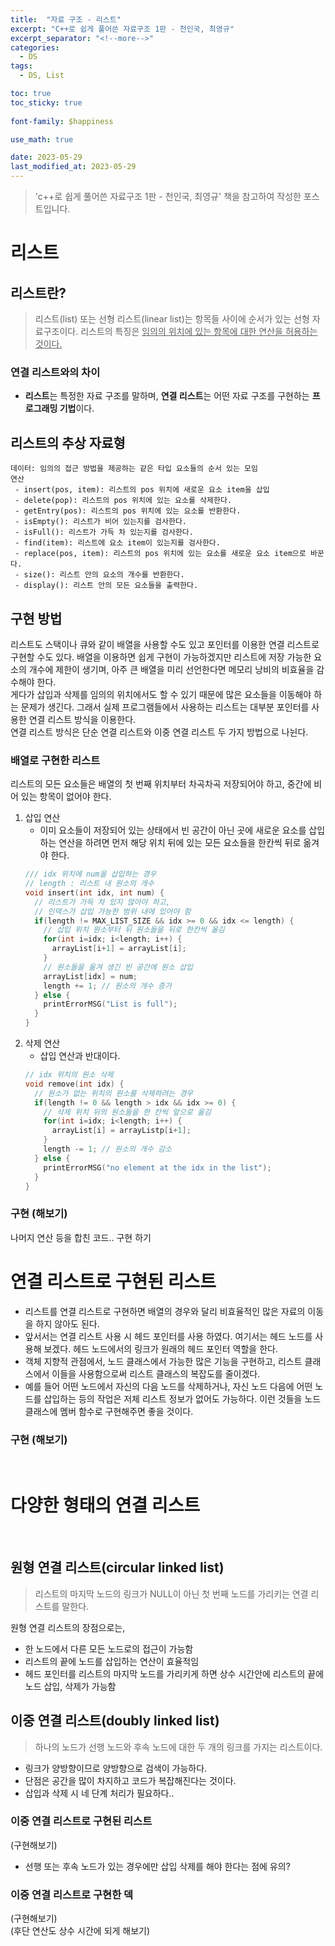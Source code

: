 ```yaml
---
title:  "자료 구조 - 리스트"
excerpt: "C++로 쉽게 풀어쓴 자료구조 1판 - 천인국, 최영규"
excerpt_separator: "<!--more-->"
categories:
  - DS
tags:
  - DS, List

toc: true
toc_sticky: true
 
font-family: $happiness

use_math: true

date: 2023-05-29
last_modified_at: 2023-05-29
---
```

> 'c++로 쉽게 풀어쓴 자료구조 1판 - 천인국, 최영규' 책을 참고하여 작성한 포스트입니다.

# 리스트
## 리스트란?
> 리스트(list) 또는 선형 리스트(linear list)는 항목들 사이에 순서가 있는 선형 자료구조이다. 리스트의 특징은 <u> 임의의 위치에 있는 항목에 대한 연산을 허용하는 것이다. </u> 

### 연결 리스트와의 차이
* **리스트**는 특정한 자료 구조를 말하며, **연결 리스트**는 어떤 자료 구조를 구현하는 **프로그래밍 기법**이다.

## 리스트의 추상 자료형

```
데이터: 임의의 접근 방법을 제공하는 같은 타입 요소들의 순서 있는 모임  
연산
 - insert(pos, item): 리스트의 pos 위치에 새로운 요소 item을 삽입
 - delete(pop): 리스트의 pos 위치에 있는 요소를 삭제한다.
 - getEntry(pos): 리스트의 pos 위치에 있는 요소를 반환한다.
 - isEmpty(): 리스트가 비어 있는지를 검사한다.
 - isFull(): 리스트가 가득 차 있는지를 검사한다.
 - find(item): 리스트에 요소 item이 있는지를 검사한다.
 - replace(pos, item): 리스트의 pos 위치에 있는 요소를 새로운 요소 item으로 바꾼다.
 - size(): 리스트 안의 요소의 개수를 반환한다.
 - display(): 리스트 안의 모든 요소들을 출력한다. 
```

## 구현 방법
리스트도 스택이나 큐와 같이 배열을 사용할 수도 있고 포인터를 이용한 연결 리스트로 구현할 수도 있다. 배열을 이용하면 쉽게 구현이 가능하겠지만 리스트에 저장 가능한 요소의 개수에 제한이 생기며, 아주 큰 배열을 미리 선언한다면 메모리 낭비의 비효율을 감수해야 한다.  
게다가 삽입과 삭제를 임의의 위치에서도 할 수 있기 때문에 많은 요소들을 이동해야 하는 문제가 생긴다. 그래서 실제 프로그램들에서 사용하는 리스트는 대부분 포인터를 사용한 연결 리스트 방식을 이용한다.  
연결 리스트 방식은 단순 연결 리스트와 이중 연결 리스트 두 가지 방법으로 나뉜다.

### 배열로 구현한 리스트
리스트의 모든 요소들은 배열의 첫 번째 위치부터 차곡차곡 저장되어야 하고, 중간에 비어 있는 항목이 없어야 한다.

1. 삽입 연산  
    - 이미 요소들이 저장되어 있는 상태에서 빈 공간이 아닌 곳에 새로운 요소를 삽입하는 연산을 하려면 먼저 해당 위치 뒤에 있는 모든 요소들을 한칸씩 뒤로 옮겨야 한다.  
    ```cpp
    /// idx 위치에 num을 삽입하는 경우
    // length : 리스트 내 원소의 개수 
    void insert(int idx, int num) {
      // 리스트가 가득 차 있지 않아야 하고,
      // 인덱스가 삽입 가능한 범위 내에 있어야 함
      if(length != MAX_LIST_SIZE && idx >= 0 && idx <= length) {
        // 삽입 위치 원소부터 뒤 원소들을 뒤로 한칸씩 옮김
        for(int i=idx; i<length; i++) {
          arrayList[i+1] = arrayList[i];
        }
        // 원소들을 옮겨 생긴 빈 공간에 원소 삽입
        arrayList[idx] = num; 
        length += 1; // 원소의 개수 증가
      } else {
        printErrorMSG("List is full");
      } 
    }
    ```
2. 삭제 연산
    - 삽입 연산과 반대이다.  
    ```cpp
    // idx 위치의 원소 삭제
    void remove(int idx) {
      // 원소가 없는 위치의 원소를 삭제하려는 경우
      if(length != 0 && length > idx && idx >= 0) {
        // 삭제 위치 뒤의 원소들을 한 칸씩 앞으로 옮김
        for(int i=idx; i<length; i++) {
          arrayList[i] = arrayListp[i+1];
        }
        length -= 1; // 원소의 개수 감소
      } else {
        printErrorMSG("no element at the idx in the list");
      }
    }
    ```

### 구현 (해보기)
나머지 연산 등을 합친 코드.. 구현 하기



# 연결 리스트로 구현된 리스트
* 리스트를 연결 리스트로 구현하면 배열의 경우와 달리 비효율적인 많은 자료의 이동을 하지 않아도 된다.
* 앞서서는 연결 리스트 사용 시 헤드 포인터를 사용 하였다. 여기서는 헤드 노드를 사용해 보겠다. 헤드 노드에서의 링크가 원래의 헤드 포인터 역할을 한다.
* 객체 지향적 관점에서, 노드 클래스에서 가능한 많은 기능을 구현하고, 리스트 클래스에서 이들을 사용함으로써 리스트 클래스의 복잡도를 줄이겠다.
* 예를 들어 어떤 노드에서 자신의 다음 노드를 삭제하거나, 자신 노드 다음에 어떤 노드를 삽입하는 등의 작업은 저체 리스트 정보가 없어도 가능하다. 이런 것들을 노드 클래스에 멤버 함수로 구현해주면 좋을 것이다.

### 구현 (해보기)

<br>

# 다양한 형태의 연결 리스트

<br>

## 원형 연결 리스트(circular linked list)
> 리스트의 마지막 노드의 링크가 NULL이 아닌 첫 번째 노드를 가리키는 연결 리스트를 말한다.

원형 연결 리스트의 장점으로는,
* 한 노드에서 다른 모든 노드로의 접근이 가능함
* 리스트의 끝에 노드를 삽입하는 연산이 효율적임
* 헤드 포인터를 리스트의 마지막 노드를 가리키게 하면 상수 시간안에 리스트의 끝에 노드 삽입, 삭제가 가능함

## 이중 연결 리스트(doubly linked list)
> 하나의 노드가 선행 노드와 후속 노드에 대한 두 개의 링크를 가지는 리스트이다.  
* 링크가 양방향이므로 양방향으로 검색이 가능하다.
* 단점은 공간을 많이 차지하고 코드가 복잡해진다는 것이다.
* 삽입과 삭제 시 네 단계 처리가 필요하다..
### 이중 연결 리스트로 구현된 리스트
(구현해보기)
* 선행 또는 후속 노드가 있는 경우에만 삽입 삭제를 해야 한다는 점에 유의?
### 이중 연결 리스트로 구현한 덱
(구현해보기)  
(후단 연산도 상수 시간에 되게 해보기)
